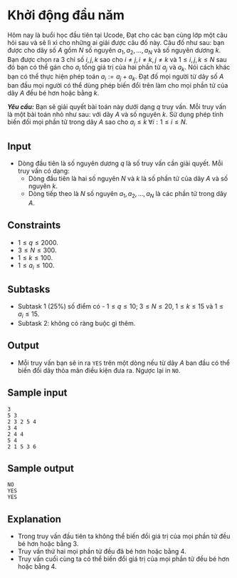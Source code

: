 # Khởi động đầu năm

Hôm nay là buổi học đầu tiên tại Ucode, Đạt cho các bạn cùng lớp một câu hỏi sau và sẽ lì xì cho những ai giải được câu đố này. Câu đố như sau: bạn được cho dãy số $A$ gồm $N$ số nguyên $a_1, a_2, \dots, a_N$ và số nguyên dương $k$. Bạn được chọn ra $3$ chỉ số $i, j, k$ sao cho $i \neq j, i \neq k, j \neq k$ và $1 \le i, j, k \le N$ sau đó bạn có thể gán cho $a_i$ tổng giá trị của hai phần tử $a_j$ và $a_k$. Nói cách khác bạn có thể thực hiện phép toán $a_i := a_j + a_k$. Đạt đố mọi người từ dãy số $A$ ban đầu mọi người có thể dùng phép biến đổi trên làm cho mọi phần tử của dãy $A$ đều bé hơn hoặc bằng $k$.

***Yêu cầu:*** Bạn sẽ giải quyết bài toán này dưới dạng $q$ truy vấn. Mỗi truy vấn là một bài toán nhỏ như sau: với dãy $A$ và số nguyên $k$. Sử dụng phép tính biến đối mọi phần tử trong dãy $A$ sao cho $a_i \le k \; \forall i : 1 \le i \le N$.

## Input

- Dòng đầu tiên là số nguyên dương $q$ là số truy vấn cần giải quyết. Mỗi truy vấn có dạng:
    - Dòng đầu tiên là hai số nguyên $N$ và $k$ là số phần tử của dãy $A$ và số nguyên $k$.
    - Dòng tiếp theo là $N$ số nguyên $a_1, a_2, \dots, a_N$ là các phần tử trong dãy $A$.

## Constraints

- $1 \le q \le 2000$.
- $3 \le N \le 300$.
- $1 \le k \le 100$.
- $1 \le a_i \le 100$.

## Subtasks

- Subtask $1$ ($25\%$) số điểm có - $1 \le q \le 10; \; 3 \le N \le 20, \; 1 \le k \le 15$ và $1 \le a_i \le 15$.
- Subtask $2$: không có ràng buộc gì thêm.

## Output

- Mỗi truy vấn bạn sẽ in ra `YES` trên một dòng nếu từ dãy $A$ ban đầu có thể biến đổi dãy thỏa mãn điều kiện đưa ra. Ngược lại in `NO`.

## Sample input

```
3
5 3
2 3 2 5 4
3 4
2 4 4
5 4
2 1 5 3 6
```

## Sample output

```
NO
YES
YES
```

## Explanation

- Trong truy vấn đầu tiên ta không thể biến đổi giá trị của mọi phần tử đều bé hơn hoặc bằng $3$.
- Truy vấn thứ hai mọi phần tử đều đã bé hơn hoặc bằng $4$.
- Truy vấn cuối cùng ta có thể biến đổi giá trị của mọi phần tử đều bé hơn hoặc bằng $4$.
